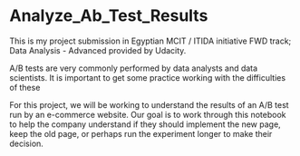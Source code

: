 # Analyze_Ab_Test_Results
This is my project submission in Egyptian MCIT / ITIDA initiative FWD track; Data Analysis - Advanced provided by Udacity.

A/B tests are very commonly performed by data analysts and data scientists. It is important to get some practice working with the difficulties of these

For this project, we will be working to understand the results of an A/B test run by an e-commerce website. Our goal is to work through this notebook to help the company understand if they should implement the new page, keep the old page, or perhaps run the experiment longer to make their decision.
